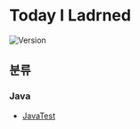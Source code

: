# Today I Ladrned
![Version](https://img.shields.io/badge/version-2021.01.11-blue.svg)
## 분류
### Java
* [JavaTest](https://github.com/wnsgudchl0302/TIL/Java/JavaTest.md)
